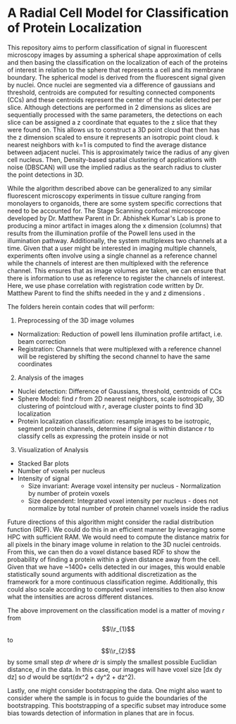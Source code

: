 # A Radial Cell Model for Classification of Protein Localization

This repository aims to perform classification of signal in fluorescent microscopy images by assuming a spherical shape approximation of cells and then basing the classification on the localization of each of the proteins of interest in relation to the sphere that represents a cell and its membrane boundary. The spherical model is derived from the fluorescent signal given by nuclei. Once nuclei are segmented via a difference of gaussians and threshold, centroids are computed for resulting connected components (CCs) and these centroids represent the center of the nuclei detected per slice. Although detections are performed in 2 dimensions as slices are sequentially processed with the same parameters, the detections on each slice can be assigned a z coordinate that equates to the z slice that they were found on. This allows us to construct a 3D point cloud that then has the z dimension scaled to ensure it represents an isotropic point cloud. k nearest neighbors with k=1 is computed to find the average distance between adjacent nuclei. This is approximately twice the radius of any given cell nucleus. Then, Density-based spatial clustering of applications with noise (DBSCAN) will use the implied radius as the search radius to cluster the point detections in 3D.


While the algorithm described above can be generalized to any similar fluorescent microscopy experiments in tissue culture ranging from monolayers to organoids, there are some system specific corrections that need to be accounted for.
The Stage Scanning confocal microscope developed by Dr. Matthew Parent in Dr. Abhishek Kumar's Lab is prone to producing a minor artifact in images along the x dimension (columns) that results from the illumination profile of the Powell lens used in the illumination pathway. Additionally, the system multiplexes two channels at a time. Given that a user might be interested in imaging multiple channels, experiments often involve using a single channel as a reference channel while the channels of interest are then multiplexed with the reference channel. This ensures that as image volumes are taken, we can ensure that there is information to use as reference to register the channels of interest. Here, we use phase correlation with registration code written by Dr. Matthew Parent to find the shifts needed in the y and z dimensions .


The folders herein contain codes that will perform:
1. Preprocessing of the 3D image volumes
  * Normalization: Reduction of powell lens illumination profile artifact, i.e. beam correction
  * Registration: Channels that were multiplexed with a reference channel will be registered by shifting the second channel to have the same coordinates


2. Analysis of the images
  * Nuclei detection: Difference of Gaussians, threshold, centroids of CCs
  * Sphere Model: find *r* from 2D nearest neighbors, scale isotropically, 3D clustering of pointcloud with *r*, average cluster points to find 3D localization
  * Protein localization classification: resample images to be isotropic, segment protein channels, determine if signal is within distance *r* to classify cells as expressing the protein inside or not


3. Visualization of Analysis
  * Stacked Bar plots
  * Number of voxels per nucleus
  * Intensity of signal
    - Size invariant: Average voxel intensity per nucleus - Normalization by number of protein voxels
    - Size dependent: Integrated voxel intensity per nucleus - does not normalize by total number of protein channel voxels inside the radius


Future directions of this algorithm might consider the radial distribution function (RDF). We could do this in an efficient manner by leveraging some HPC with sufficient RAM. We would need to compute the distance matrix for all pixels in the binary image volume in relation to the 3D nuclei centroids. From this, we can then do a voxel distance based RDF to show the probability of finding a protein within a given distance away from the cell. Given that we have ~1400+ cells detected in our images, this would enable statistically sound arguments with additional discretization as the framework for a more continuous classification regime. Additionally, this could also scale according to computed voxel intensities to then also know what the intensities are across different distances.

The above improvement on the classification model is a matter of moving *r* from $$\\r_{1}$$ to $$\\r_{2}$$ by some small step *dr* where *dr* is simply the smallest possible Euclidian distance, *d* in the data. In this case, our images will have voxel size [dx dy dz] so *d* would be sqrt(dx^2 + dy^2 + dz^2).

Lastly, one might consider bootstrapping the data. One might also want to consider where the sample is in focus to guide the boundaries of the bootstrapping. This bootstrapping of a specific subset may introduce some bias towards detection of information in planes that are in focus.
